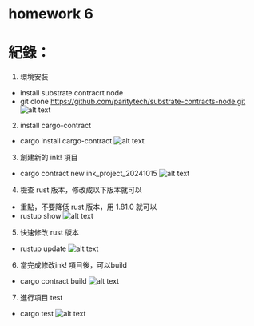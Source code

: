 # homework 6

# 紀錄：
1. 環境安裝
* install substrate contracrt node
* git clone https://github.com/paritytech/substrate-contracts-node.git
![alt text](https://github.com/MartinYeung5/substrate-advance-8-homework/blob/main/homework-6/677/0.png?raw=true)

2. install cargo-contract
* cargo install cargo-contract
![alt text](https://github.com/MartinYeung5/substrate-advance-8-homework/blob/main/homework-6/677/1.png?raw=true)

3. 創建新的 ink! 項目
* cargo contract new ink_project_20241015
![alt text](https://github.com/MartinYeung5/substrate-advance-8-homework/blob/main/homework-6/677/2.png?raw=true)

4. 檢查 rust 版本，修改成以下版本就可以
* 重點，不要降低 rust 版本，用 1.81.0 就可以
* rustup show
![alt text](https://github.com/MartinYeung5/substrate-advance-8-homework/blob/main/homework-6/677/3.png?raw=true)

5. 快速修改 rust 版本
* rustup update
![alt text](https://github.com/MartinYeung5/substrate-advance-8-homework/blob/main/homework-6/677/4.png?raw=true)

6. 當完成修改ink! 項目後，可以build
* cargo contract build
![alt text](https://github.com/MartinYeung5/substrate-advance-8-homework/blob/main/homework-6/677/5.png?raw=true)

7. 進行項目 test
* cargo test
![alt text](https://github.com/MartinYeung5/substrate-advance-8-homework/blob/main/homework-6/677/6.png?raw=true)
